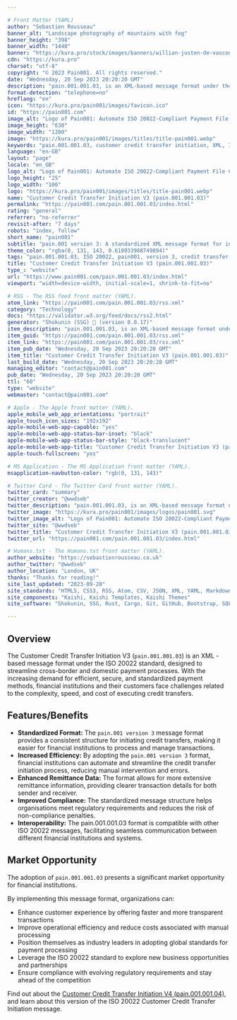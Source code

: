 ```yaml
---

# Front Matter (YAML)
author: "Sebastien Rousseau"
banner_alt: "Landscape photography of mountains with fog"
banner_height: "398"
banner_width: "1440"
banner: "https://kura.pro/stock/images/banners/willian-justen-de-vasconcellos-_MMP5j_fCqw.webp"
cdn: "https://kura.pro"
charset: "utf-8"
copyright: "© 2023 Pain001. All rights reserved."
date: "Wednesday, 20 Sep 2023 20:20:20 GMT"
description: "pain.001.001.03, is an XML-based message format under the ISO 20022 standard designed to streamline cross-border and domestic payment processes."
format-detection: "telephone=no"
hreflang: "en"
icon: "https://kura.pro/pain001/images/favicon.ico"
id: "https://pain001.com"
image_alt: "Logo of Pain001: Automate ISO 20022-Compliant Payment File Creation"
image_height: "630"
image_width: "1200"
image: "https://kura.pro/pain001/images/titles/title-pain001.webp"
keywords: "pain.001.001.03, customer credit transfer initiation, XML, ISO 20022, cross-border payments, domestic payments, efficiency, speed, cost, compliance, market opportunity"
language: "en-GB"
layout: "page"
locale: "en_GB"
logo_alt: "Logo of Pain001: Automate ISO 20022-Compliant Payment File Creation"
logo_height: "25"
logo_width: "100"
logo: "https://kura.pro/pain001/images/titles/title-pain001.webp"
name: "Customer Credit Transfer Initiation V3 (pain.001.001.03)"
permalink: "https://pain001.com/pain.001.001.03/index.html"
rating: "general"
referrer: "no-referrer"
revisit-after: "7 days"
robots: "index, follow"
short_name: "pain001"
subtitle: "pain.001 version 3: A standardized XML message format for initiating credit transfers."
theme_color: "rgba(0, 131, 143, 0.618033988749894)"
tags: "pain.001.001.03, ISO 20022, pain001, version 3, credit transfer, XML, message format, standardization, automation, cross-border, domestic, payments"
title: "Customer Credit Transfer Initiation V3 (pain.001.001.03)"
type_: "website"
url: "https://www.pain001.com/pain.001.001.03/index.html"
viewport: "width=device-width, initial-scale=1, shrink-to-fit=no"

# RSS - The RSS feed front matter (YAML).
atom_link: "https://pain001.com/pain.001.001.03/rss.xml"
category: "Technology"
docs: "https://validator.w3.org/feed/docs/rss2.html"
generator: "Shokunin (SSG) 🦀 (version 0.0.17)"
item_description: "pain.001.001.03, is an XML-based message format under the ISO 20022 standard designed to streamline cross-border and domestic payment processes."
item_guid: "https://pain001.com/pain.001.001.03/rss.xml"
item_link: "https://pain001.com/pain.001.001.03/rss.xml"
item_pub_date: "Wednesday, 20 Sep 2023 20:20:20 GMT"
item_title: "Customer Credit Transfer Initiation V3 (pain.001.001.03)"
last_build_date: "Wednesday, 20 Sep 2023 20:20:20 GMT"
managing_editor: "contact@pain001.com"
pub_date: "Wednesday, 20 Sep 2023 20:20:20 GMT"
ttl: "60"
type: "website"
webmaster: "contact@pain001.com"

# Apple - The Apple front matter (YAML).
apple_mobile_web_app_orientations: "portrait"
apple_touch_icon_sizes: "192x192"
apple-mobile-web-app-capable: "yes"
apple-mobile-web-app-status-bar-inset: "black"
apple-mobile-web-app-status-bar-style: "black-translucent"
apple-mobile-web-app-title: "Customer Credit Transfer Initiation V3 (pain.001.001.03)"
apple-touch-fullscreen: "yes"

# MS Application - The MS Application front matter (YAML).
msapplication-navbutton-color: "rgb(0, 131, 143)"

# Twitter Card - The Twitter Card front matter (YAML).
twitter_card: "summary"
twitter_creator: "@wwdseb"
twitter_description: "pain.001.001.03, is an XML-based message format under the ISO 20022 standard designed to streamline cross-border and domestic payment processes."
twitter_image: "https://kura.pro/pain001/images/logos/pain001.svg"
twitter_image_alt: "Logo of Pain001: Automate ISO 20022-Compliant Payment File Creation"
twitter_site: "@wwdseb"
twitter_title: "Customer Credit Transfer Initiation V3 (pain.001.001.03)"
twitter_url: "https://pain001.com/pain.001.001.03/index.html"

# Humans.txt - The Humans.txt front matter (YAML).
author_website: "https://sebastienrousseau.co.uk"
author_twitter: "@wwdseb"
author_location: "London, UK"
thanks: "Thanks for reading!"
site_last_updated: "2023-09-20"
site_standards: "HTML5, CSS3, RSS, Atom, CSV, JSON, XML, YAML, Markdown, TOML, SQLite"
site_components: "Kaishi, Kaishi Templates, Kaishi Themes"
site_software: "Shokunin, SSG, Rust, Cargo, Git, GitHub, Bootstrap, SQLite, VS Code"

---
```


<!-- markdownlint-disable MD033 MD041 -->

<div class="row g-0">
    <div
      aria-hidden="false"
      class="fade-in col-lg-6 order-lg-2 text-white"
      data-has-animated="true"
      data-show-type="fade-in"
      style="
        background-position: top center !important;
        background-size: 100vh 100vw !important;
        background: url(
          'https://kura.pro/stock/images/banners/hamza-nouasria-D9NlEyq-8u0.webp')
          no-repeat;
        ">
    </div>
    <div class="col-lg-6 order-lg-1 text-left">
      <div class="container-fluid px-5 py-5">

<!-- markdownlint-enable MD033 MD041 -->

## Overview

The Customer Credit Transfer Initiation V3 (`pain.001.001.03`) is an XML
-based message format under the ISO 20022 standard, designed to
streamline cross-border and domestic payment processes. With the
increasing demand for efficient, secure, and standardized payment
methods, financial institutions and their customers face challenges
related to the complexity, speed, and cost of executing credit transfers.

## Features/Benefits

- **Standardized Format:** The `pain.001 version 3` message format provides a
  consistent structure for initiating credit transfers, making it easier for
  financial institutions to process and manage transactions.
- **Increased Efficiency:** By adopting the `pain.001 version 3` format,
  financial institutions can automate and streamline the credit transfer
  initiation process, reducing manual intervention and errors.
- **Enhanced Remittance Data:** The format allows for more extensive remittance
  information, providing clearer transaction details for both sender and
  receiver.
- **Improved Compliance:** The standardized message structure helps
  organisations meet regulatory requirements and reduces the risk of
  non-compliance penalties.
- **Interoperability:** The pain.001.001.03 format is compatible with other ISO
  20022 messages, facilitating seamless communication between different
  financial institutions and systems.

## Market Opportunity

The adoption of `pain.001.001.03` presents a significant market
opportunity for financial institutions.

By implementing this message format, organizations can:

- Enhance customer experience by offering faster and more transparent
  transactions
- Improve operational efficiency and reduce costs associated with manual
  processing
- Position themselves as industry leaders in adopting global standards for
  payment processing
- Leverage the ISO 20022 standard to explore new business opportunities and
  partnerships
- Ensure compliance with evolving regulatory requirements and stay ahead of the
  competition

Find out about the
[Customer Credit Transfer Initiation V4 (pain.001.001.04)][01], and learn about
this version of the ISO 20022 Customer Credit Transfer Initiation message.

<!-- markdownlint-disable MD033 MD041 -->

  </div>
  </div>
</div>

<!-- markdownlint-enable MD033 MD041 -->

[01]: /pain.001.001.04/index.html